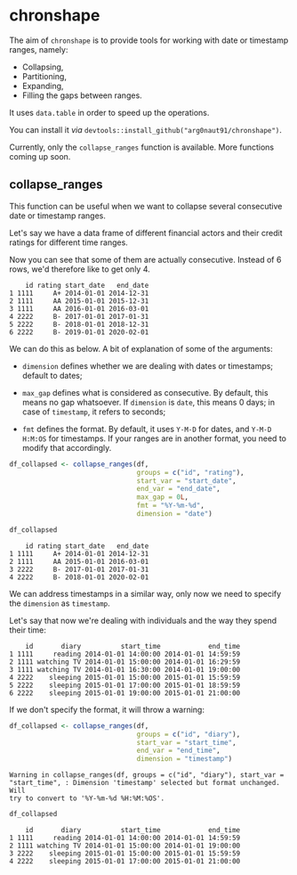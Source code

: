 chronshape
================

The aim of `chronshape` is to provide tools for working with date or timestamp ranges, namely:

-   Collapsing,
-   Partitioning,
-   Expanding,
-   Filling the gaps between ranges.

It uses `data.table` in order to speed up the operations.

You can install it *via* `devtools::install_github("arg0naut91/chronshape")`.

Currently, only the `collapse_ranges` function is available. More functions coming up soon.

collapse\_ranges
----------------

This function can be useful when we want to collapse several consecutive date or timestamp ranges.

Let's say we have a data frame of different financial actors and their credit ratings for different time ranges.

Now you can see that some of them are actually consecutive. Instead of 6 rows, we'd therefore like to get only 4.

        id rating start_date   end_date
    1 1111     A+ 2014-01-01 2014-12-31
    2 1111     AA 2015-01-01 2015-12-31
    3 1111     AA 2016-01-01 2016-03-01
    4 2222     B- 2017-01-01 2017-01-31
    5 2222     B- 2018-01-01 2018-12-31
    6 2222     B- 2019-01-01 2020-02-01

We can do this as below. A bit of explanation of some of the arguments:

-   `dimension` defines whether we are dealing with dates or timestamps; default to dates;

-   `max_gap` defines what is considered as consecutive. By default, this means no gap whatsoever. If `dimension` is `date`, this means 0 days; in case of `timestamp`, it refers to seconds;

-   `fmt` defines the format. By default, it uses `Y-M-D` for dates, and `Y-M-D H:M:OS` for timestamps. If your ranges are in another format, you need to modify that accordingly.

``` r
df_collapsed <- collapse_ranges(df, 
                                groups = c("id", "rating"), 
                                start_var = "start_date", 
                                end_var = "end_date",
                                max_gap = 0L,
                                fmt = "%Y-%m-%d",
                                dimension = "date")

df_collapsed
```

        id rating start_date   end_date
    1 1111     A+ 2014-01-01 2014-12-31
    2 1111     AA 2015-01-01 2016-03-01
    3 2222     B- 2017-01-01 2017-01-31
    4 2222     B- 2018-01-01 2020-02-01

We can address timestamps in a similar way, only now we need to specify the `dimension` as `timestamp`.

Let's say that now we're dealing with individuals and the way they spend their time:

        id       diary          start_time            end_time
    1 1111     reading 2014-01-01 14:00:00 2014-01-01 14:59:59
    2 1111 watching TV 2014-01-01 15:00:00 2014-01-01 16:29:59
    3 1111 watching TV 2014-01-01 16:30:00 2014-01-01 19:00:00
    4 2222    sleeping 2015-01-01 15:00:00 2015-01-01 15:59:59
    5 2222    sleeping 2015-01-01 17:00:00 2015-01-01 18:59:59
    6 2222    sleeping 2015-01-01 19:00:00 2015-01-01 21:00:00

If we don't specify the format, it will throw a warning:

``` r
df_collapsed <- collapse_ranges(df, 
                                groups = c("id", "diary"), 
                                start_var = "start_time", 
                                end_var = "end_time", 
                                dimension = "timestamp")
```

    Warning in collapse_ranges(df, groups = c("id", "diary"), start_var =
    "start_time", : Dimension 'timestamp' selected but format unchanged. Will
    try to convert to '%Y-%m-%d %H:%M:%OS'.

``` r
df_collapsed
```

        id       diary          start_time            end_time
    1 1111     reading 2014-01-01 14:00:00 2014-01-01 14:59:59
    2 1111 watching TV 2014-01-01 15:00:00 2014-01-01 19:00:00
    3 2222    sleeping 2015-01-01 15:00:00 2015-01-01 15:59:59
    4 2222    sleeping 2015-01-01 17:00:00 2015-01-01 21:00:00
